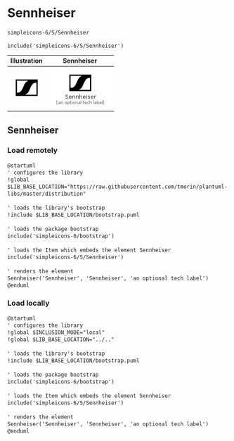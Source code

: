 # Sennheiser


```text
simpleicons-6/S/Sennheiser
```

```text
include('simpleicons-6/S/Sennheiser')
```



| Illustration | Sennheiser |
| :---: | :---: |
| ![illustration for Illustration](../../simpleicons-6/S/Sennheiser.png) | ![illustration for Sennheiser](../../simpleicons-6/S/Sennheiser.Local.png) |




## Sennheiser

### Load remotely
```plantuml
@startuml
' configures the library
!global $LIB_BASE_LOCATION="https://raw.githubusercontent.com/tmorin/plantuml-libs/master/distribution"

' loads the library's bootstrap
!include $LIB_BASE_LOCATION/bootstrap.puml

' loads the package bootstrap
include('simpleicons-6/bootstrap')

' loads the Item which embeds the element Sennheiser
include('simpleicons-6/S/Sennheiser')

' renders the element
Sennheiser('Sennheiser', 'Sennheiser', 'an optional tech label')
@enduml
```

### Load locally
```plantuml
@startuml
' configures the library
!global $INCLUSION_MODE="local"
!global $LIB_BASE_LOCATION="../.."

' loads the library's bootstrap
!include $LIB_BASE_LOCATION/bootstrap.puml

' loads the package bootstrap
include('simpleicons-6/bootstrap')

' loads the Item which embeds the element Sennheiser
include('simpleicons-6/S/Sennheiser')

' renders the element
Sennheiser('Sennheiser', 'Sennheiser', 'an optional tech label')
@enduml
```

